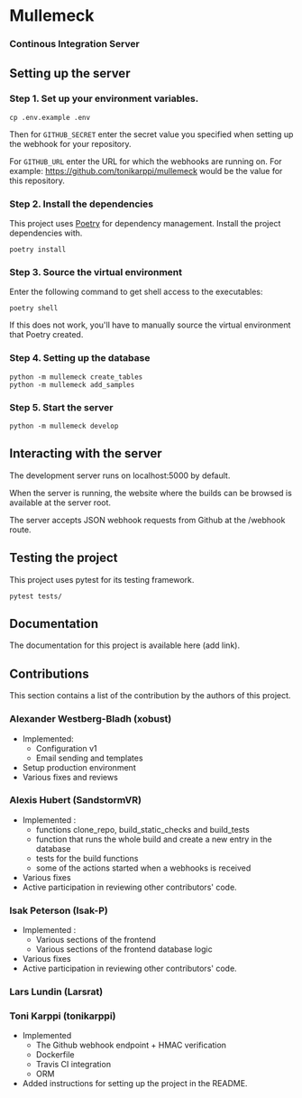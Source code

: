 # Mullemeck

### Continous Integration Server

## Setting up the server

### Step 1. Set up your environment variables.

```
cp .env.example .env
```

Then for `GITHUB_SECRET` enter the secret value you specified when setting up the webhook for your repository.

For `GITHUB_URL` enter the URL for which the webhooks are running on. For example: https://github.com/tonikarppi/mullemeck would be the value for this repository.

### Step 2. Install the dependencies

This project uses [Poetry](https://github.com/sdispater/poetry) for dependency management. Install the project dependencies with.

```
poetry install
```

### Step 3. Source the virtual environment

Enter the following command to get shell access to the executables:

```
poetry shell
```

If this does not work, you'll have to manually source the virtual environment that Poetry created.

### Step 4. Setting up the database

```
python -m mullemeck create_tables
python -m mullemeck add_samples
```

### Step 5. Start the server

```
python -m mullemeck develop
```

## Interacting with the server

The development server runs on localhost:5000 by default.

When the server is running, the website where the builds can be browsed is available at the server root.

The server accepts JSON webhook requests from Github at the /webhook route.

## Testing the project

This project uses pytest for its testing framework.

```
pytest tests/
```

## Documentation

The documentation for this project is available here (add link).

## Contributions

This section contains a list of the contribution by the authors of this project.

### Alexander Westberg-Bladh (xobust)

-   Implemented:
    -   Configuration v1
    -   Email sending and templates
-   Setup production environment
-   Various fixes and reviews

### Alexis Hubert (SandstormVR)

-   Implemented :
    -   functions clone_repo, build_static_checks and build_tests
    -   function that runs the whole build and create a new entry in the database
    -   tests for the build functions
    -   some of the actions started when a webhooks is received
-   Various fixes
-   Active participation in reviewing other contributors' code.

### Isak Peterson (Isak-P)

-   Implemented :
    -   Various sections of the frontend
    -   Various sections of the frontend database logic
-   Various fixes
-   Active participation in reviewing other contributors' code.

### Lars Lundin (Larsrat)

### Toni Karppi (tonikarppi)

-   Implemented
    -   The Github webhook endpoint + HMAC verification
    -   Dockerfile
    -   Travis CI integration
    -   ORM
-   Added instructions for setting up the project in the README.

